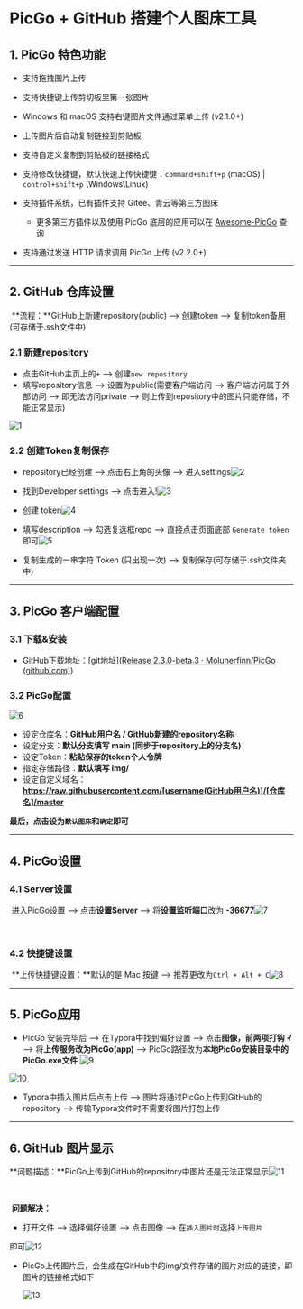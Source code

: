 # PicGo + GitHub 搭建个人图床工具





## 1. PicGo 特色功能

* 支持拖拽图片上传
* 支持快捷键上传剪切板里第一张图片
* Windows 和 macOS 支持右键图片文件通过菜单上传 (v2.1.0+)
* 上传图片后自动复制链接到剪贴板
* 支持自定义复制到剪贴板的链接格式
* 支持修改快捷键，默认快速上传快捷键：`command+shift+p` (macOS) | `control+shift+p` (Windows\Linux)
* 支持插件系统，已有插件支持 Gitee、青云等第三方图床
  * 更多第三方插件以及使用 PicGo 底层的应用可以在 [Awesome-PicGo](https://github.com/PicGo/Awesome-PicGo) 查询

* 支持通过发送 HTTP 请求调用 PicGo 上传 (v2.2.0+)



---



## 2. GitHub 仓库设置

​	**流程：**GitHub上新建repository(public) --> 创建token --> 复制token备用(可存储于.ssh文件中)



### 2.1 新建repository

* 点击GitHub主页上的`+` --> 创建`new repository`
* 填写repository信息 --> 设置为public(需要客户端访问 --> 客户端访问属于外部访问 --> 即无法访问private --> 则上传到repository中的图片只能存储，不能正常显示)

![1](https://raw.githubusercontent.com/might-iLove/clouding/main/img/a.jpg)



### 2.2 创建Token复制保存

* repository已经创建 -->  点击右上角的头像 --> 进入settings![2](https://raw.githubusercontent.com/might-iLove/clouding/main/img/2.jpg)



* 找到Developer settings --> 点击进入!![3](https://raw.githubusercontent.com/might-iLove/clouding/main/img/m3.jpg)



* 创建 token![4](https://raw.githubusercontent.com/might-iLove/clouding/main/img/m4.jpg)



* 填写description --> 勾选复选框repo --> 直接点击页面底部 `Generate token`即可![5](https://raw.githubusercontent.com/might-iLove/clouding/main/img/m5.jpg)

* 复制生成的一串字符 Token (只出现一次) --> 复制保存(可存储于.ssh文件夹中)



---



## 3. PicGo 客户端配置



### 3.1 下载&安装

* GitHub下载地址：[git地址]([Release 2.3.0-beta.3 · Molunerfinn/PicGo (github.com)](https://github.com/Molunerfinn/PicGo/releases/tag/v2.3.0-beta.3))



### 3.2 PicGo配置

![6](https://raw.githubusercontent.com/might-iLove/clouding/main/img/m6.jpg)

* 设定仓库名：**GitHub用户名 / GitHub新建的repository名称**
* 设定分支：**默认分支填写 main (同步于repository上的分支名)**
* 设定Token：**粘贴保存的token个人令牌**
* 指定存储路径：**默认填写 img/**
* 设定自定义域名：**https://raw.githubusercontent.com/[username(GitHub用户名)]/[仓库名]/master**

**最后，点击设为`默认图床`和`确定`即可**



---



## 4. PicGo设置



### 4.1 Server设置

​	进入PicGo设置 --> 点击**设置Server** --> 将**设置监听端口**改为 **-36677**![7](https://raw.githubusercontent.com/might-iLove/clouding/main/img/m7.jpg)

​	

### 4.2 快捷键设置

​	**上传快捷键设置：**默认的是 Mac 按键 --> 推荐更改为`Ctrl + Alt + C`![8](https://raw.githubusercontent.com/might-iLove/clouding/main/img/m8.jpg)



---



## 5. PicGo应用

* PicGo 安装完毕后 --> 在Typora中找到偏好设置 --> 点击**图像，前两项打钩 √**  --> 将**上传服务改为PicGo(app)** --> PicGo路径改为**本地PicGo安装目录中的PicGo.exe文件**   ![9](https://raw.githubusercontent.com/might-iLove/clouding/main/img/m9.jpg)



![10](https://raw.githubusercontent.com/might-iLove/clouding/main/img/m10.jpg)

* Typora中插入图片后点击上传 --> 图片将通过PicGo上传到GitHub的repository --> 传输Typora文件时不需要将图片打包上传



---



## 6.  GitHub 图片显示

​	**问题描述：**PicGo上传到GitHub的repository中图片还是无法正常显示![11](https://raw.githubusercontent.com/might-iLove/clouding/main/img/m11.jpg)

​	

​	**问题解决：**

* 打开文件 --> 选择偏好设置 --> 点击图像 --> 在`插入图片时`选择`上传图片`

即可![12](https://raw.githubusercontent.com/might-iLove/clouding/main/img/m12.jpg)

* PicGo上传图片后，会生成在GitHub中的img/文件存储的图片对应的链接，即图片的链接格式如下

  ![13](https://raw.githubusercontent.com/might-iLove/clouding/main/img/m13.jpg)